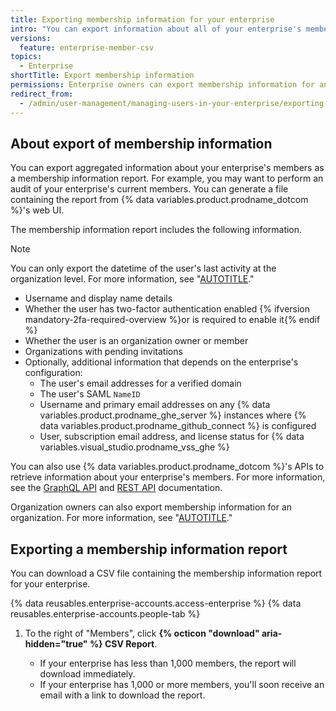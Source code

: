 ```yaml
---
title: Exporting membership information for your enterprise
intro: "You can export information about all of your enterprise's members from {% data variables.product.prodname_dotcom %}'s web UI."
versions:
  feature: enterprise-member-csv
topics:
  - Enterprise
shortTitle: Export membership information
permissions: Enterprise owners can export membership information for an enterprise.
redirect_from:
  - /admin/user-management/managing-users-in-your-enterprise/exporting-membership-information-for-your-enterprise
---
```


## About export of membership information

You can export aggregated information about your enterprise's members as a membership information report. For example, you may want to perform an audit of your enterprise's current members. You can generate a file containing the report from {% data variables.product.prodname_dotcom %}'s web UI.

The membership information report includes the following information.

> [!NOTE]
> You can only export the datetime of the user's last activity at the organization level. For more information, see "[AUTOTITLE](/organizations/managing-membership-in-your-organization/exporting-member-information-for-your-organization#about-export-of-membership-information)."

* Username and display name details
* Whether the user has two-factor authentication enabled {% ifversion mandatory-2fa-required-overview %}or is required to enable it{% endif %}
* Whether the user is an organization owner or member
* Organizations with pending invitations
* Optionally, additional information that depends on the enterprise's configuration:
  * The user's email addresses for a verified domain
  * The user's SAML `NameID`
  * Username and primary email addresses on any {% data variables.product.prodname_ghe_server %} instances where {% data variables.product.prodname_github_connect %} is configured
  * User, subscription email address, and license status for {% data variables.visual_studio.prodname_vss_ghe %}

You can also use {% data variables.product.prodname_dotcom %}'s APIs to retrieve information about your enterprise's members. For more information, see the [GraphQL API](/graphql/reference/objects#user) and [REST API](/rest/users) documentation.

Organization owners can also export membership information for an organization. For more information, see "[AUTOTITLE](/organizations/managing-membership-in-your-organization/exporting-member-information-for-your-organization)."

## Exporting a membership information report

You can download a CSV file containing the membership information report for your enterprise.

{% data reusables.enterprise-accounts.access-enterprise %}
{% data reusables.enterprise-accounts.people-tab %}
1. To the right of "Members", click **{% octicon "download" aria-hidden="true" %} CSV Report**.

   * If your enterprise has less than 1,000 members, the report will download immediately.
   * If your enterprise has 1,000 or more members, you'll soon receive an email with a link to download the report.
